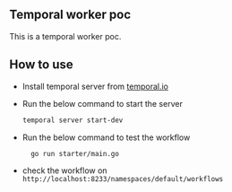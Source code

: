 ## Temporal worker poc

This is a temporal worker poc.

## How to use

- Install temporal server from [temporal.io](https://github.com/temporalio/temporal)
- Run the below command to start the server
  ```bash
  temporal server start-dev
  ```

- Run the below command to test the workflow
  ```bash
    go run starter/main.go
  ```

- check the workflow on `http://localhost:8233/namespaces/default/workflows`